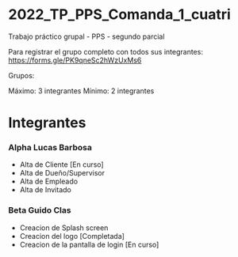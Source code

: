 # 2022_TP_PPS_Comanda_1_cuatri
Trabajo práctico grupal - PPS - segundo parcial

Para registrar el grupo completo con todos sus integrantes: https://forms.gle/PK9qneSc2hWzUxMs6

Grupos:

Máximo: 3 integrantes
Mínimo: 2 integrantes

# Integrantes

### Alpha Lucas Barbosa
- Alta de Cliente [En curso]
- Alta de Dueño/Supervisor
- Alta de Empleado
- Alta de Invitado

### Beta Guido Clas
- Creacion de Splash screen
- Creacion del logo [Completada]
- Creacion de la pantalla de login [En curso]
